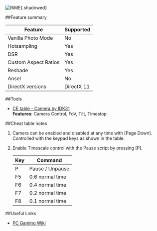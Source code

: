 ![RiME](Images\Rime_header.jpg "Shot by One3rd"){.shadowed}

##Feature summary

Feature | Supported
--|--
Vanilla Photo Mode | No
Hotsampling | Yes
DSR | Yes
Custom Aspect Ratios | Yes
Reshade | Yes
Ansel | No
DirectX versions | DirectX 11
 
##Tools
* [CE table - Camera by IDK31](..\CheatTables\RiME.CT)  
**Features**: Camera Control, FoV, Tilt, Timestop

##Cheat table notes

1. Camera can be enabled and disabled at any time with [Page Down]. Controlled with the keypad keys as shown in the table.
2. Enable  Timescale control with the Pause script by pressing [P].

	Key | Command
	--|--
	P | Pause / Unpause
	F5 | 0.6 normal time
	F6 | 0.4 normal time
	F7 | 0.2 normal time
	F8 | 0.1 normal time

##Useful Links

* [PC Gaming Wiki](https://pcgamingwiki.com/wiki/Rime)